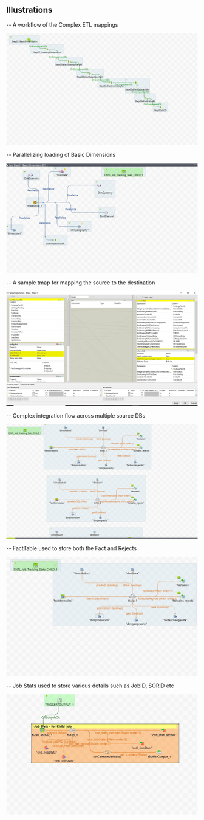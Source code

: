 <h2> Illustrations </h2> 

-- A workflow of the Complex ETL mappings <br>

![alt text]( screenshots/completeworkflow.jpg "CompleteWorkFLow")

-- Parallelizing loading of Basic Dimensions <br>

![alt text]( screenshots/basicdim1.jpg "Basic Dim")

-- A sample tmap for mapping the source to the destination <br>

![alt text]( screenshots/tmap.jpg "Sample Tmap")

-- Complex integration flow across multiple source DBs <br>

![alt text]( screenshots/complexmapping.jpg "Complex map")

-- FactTable used to store both the Fact and Rejects <br>

![alt text]( screenshots/factstoresales.jpg "Fact Reject")

-- Job Stats used to store various details such as JobID, SORID etc

![alt text]( screenshots/job_stats.jpg "JobStats")